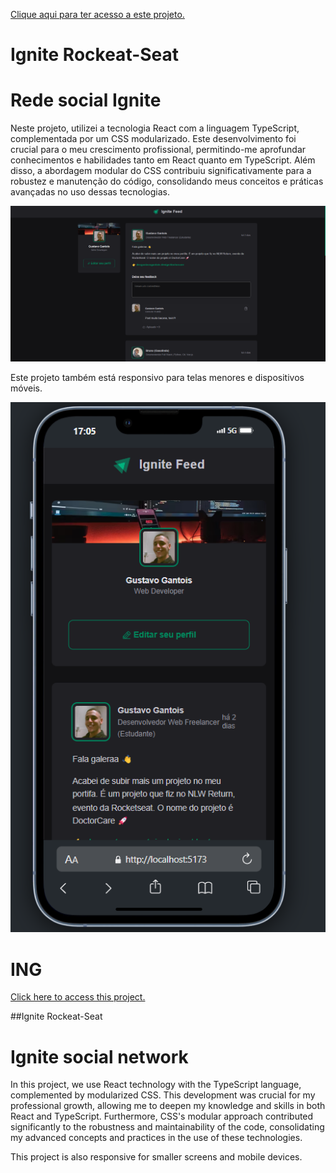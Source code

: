<a href="">Clique aqui para ter acesso a este projeto.</a>

<h1>Ignite Rockeat-Seat</h1>

<h1>Rede social Ignite</h1>


<p>Neste projeto, utilizei a tecnologia React com a linguagem TypeScript, complementada por um CSS modularizado. Este desenvolvimento foi crucial para o meu crescimento profissional, permitindo-me aprofundar conhecimentos e habilidades tanto em React quanto em TypeScript. Além disso, a abordagem modular do CSS contribuiu significativamente para a robustez e manutenção do código, consolidando meus conceitos e práticas avançadas no uso dessas tecnologias.<p>


![alt text](image.png)


<p>Este projeto também está responsivo para telas menores e dispositivos móveis.</p>


![alt text](image-1.png)



<h1>ING</h1>

<a href="">Click here to access this project.</a>

##Ignite Rockeat-Seat

<h1>Ignite social network</h1>


<p>In this project, we use React technology with the TypeScript language, complemented by modularized CSS. This development was crucial for my professional growth, allowing me to deepen my knowledge and skills in both React and TypeScript. Furthermore, CSS's modular approach contributed significantly to the robustness and maintainability of the code, consolidating my advanced concepts and practices in the use of these technologies.<p>

<p>This project is also responsive for smaller screens and mobile devices.</p>
